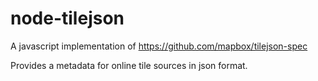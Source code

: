# node-tilejson

A javascript implementation of https://github.com/mapbox/tilejson-spec

Provides a metadata for online tile sources in json format.